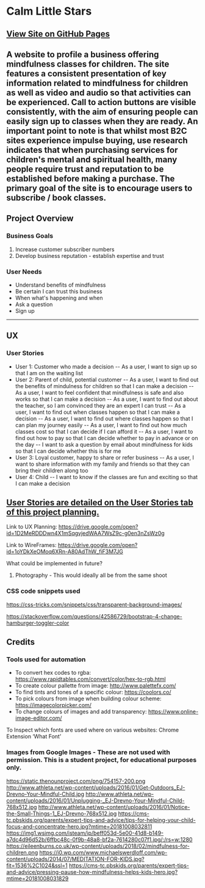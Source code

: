 
# Calm Little Stars

[View Site on GitHub Pages](https://jonburdon.github.io/calm-little-stars/)
---
A website to profile a business offering mindfulness classes for children. The site features a consistent presentation of key information
 related to mindfulness for children as well as video and audio so that activities can be experienced. Call to action buttons are visible 
 consistently, with the aim of ensuring people can easily sign up to classes when they are ready.
 An important point to note is that whilst most B2C sites experience impulse buying, use research indicates that when purchasing services for children's mental and
 spiritual health, many people require trust and reputation to be established before making a purchase.
The primary goal of the site is to encourage users to subscribe / book classes.
---
## Project Overview

### Business Goals
1. Increase customer subscriber numbers
2. Develop business reputation - establish expertise and trust

### User Needs
- Understand benefits of mindfulness
- Be certain I can trust this business
- When what's happening and when
- Ask a question
- Sign up

---
## UX


### User Stories
- User 1: Customer who made a decision
-- As a user, I want to sign up so that I am on the waiting list
- User 2: Parent of child, potential customer
-- As a user, I want to find out the benefits of mindulness for children so that I can make a decision
-- As a user, I want to feel confident that mindfulness is safe and also works so that I can make a decision
-- As a user, I want to find out about the teacher, so I am convinced they are an expert I can trust
-- As a user, I want to find out when classes happen so that I can make a decision
-- As a user, I want to find out where classes happen so that I can plan my journey easily
-- As a user, I want to find out how much classes cost so that I can decide if I can afford it
-- As a user, I want to find out how to pay so that I can decide whether to pay in advance or on the day
-- I want to ask a question by email about mindfulness for kids so that I can decide whether this is for me
- User 3: Loyal customer, happy to share or refer business
-- As a user, I want to share information with my family and friends so that they can bring their children along too
- User 4: Child
-- I want to know if the classes are fun and exciting so that I can make a decision





[User Stories are detailed on the User Stories tab of this project planning.](https://drive.google.com/open?id=1D2MeRDDDwn4X1mSqgvjedWAA7WsZ9c-g0en3nZsWz0g)
---

Link to UX Planning: https://drive.google.com/open?id=1D2MeRDDDwn4X1mSqgvjedWAA7WsZ9c-g0en3nZsWz0g

Link to WireFrames: https://drive.google.com/open?id=1oYDkXeOMoq6XRn-A80AdThW_fiF3M7JG

What could be implemented in future?
1. Photography - This would ideally all be from the same shoot

### CSS code snippets used
https://css-tricks.com/snippets/css/transparent-background-images/

https://stackoverflow.com/questions/42586729/bootstrap-4-change-hamburger-toggler-color

## Credits

### Tools used for automation
- To convert hex codes to rgba: https://www.rapidtables.com/convert/color/hex-to-rgb.html
- To create colour pallette from image: http://www.palettefx.com/
- To find tints and tones of a specific colour: https://coolors.co/
- To pick colours from image when building colour scheme: https://imagecolorpicker.com/
- To change colours of images and add transparency: https://www.online-image-editor.com/

To Inspect which fonts are used where on various websites: Chrome Extension ‘What Font’

### Images from Google Images - These are not used with permission. This is a student project, for educational purposes only.

https://static.thenounproject.com/png/754157-200.png
http://www.athleta.net/wp-content/uploads/2016/01/Get-Outdoors_EJ-Drevno-Your-Mindful-Child.jpg
http://www.athleta.net/wp-content/uploads/2016/01/Unplugging-_EJ-Drevno-Your-Mindful-Child-768x512.jpg
http://www.athleta.net/wp-content/uploads/2016/01/Notice-the-Small-Things-1_EJ-Drevno-768x512.jpg
https://cms-tc.pbskids.org/parents/expert-tips-and-advice/tips-for-helping-your-child-focus-and-concentrate-hero.jpg?mtime=20181008032811
https://img1.wsimg.com/isteam/ip/beff053d-5e00-41d8-b149-a7dc4d96d52b/6ffbc48c-0f9b-48a8-bf2a-7614280c07f1.jpg/:/rs=w:1280
https://eileenburns.co.uk/wp-content/uploads/2018/02/mindfulness-for-children.png
https://i0.wp.com/www.michaelswerdloff.com/wp-content/uploads/2014/07/MEDITATION-FOR-KIDS.jpg?fit=1536%2C1024&ssl=1
https://cms-tc.pbskids.org/parents/expert-tips-and-advice/pressing-pause-how-mindfulness-helps-kids-hero.jpg?mtime=20181008031829

